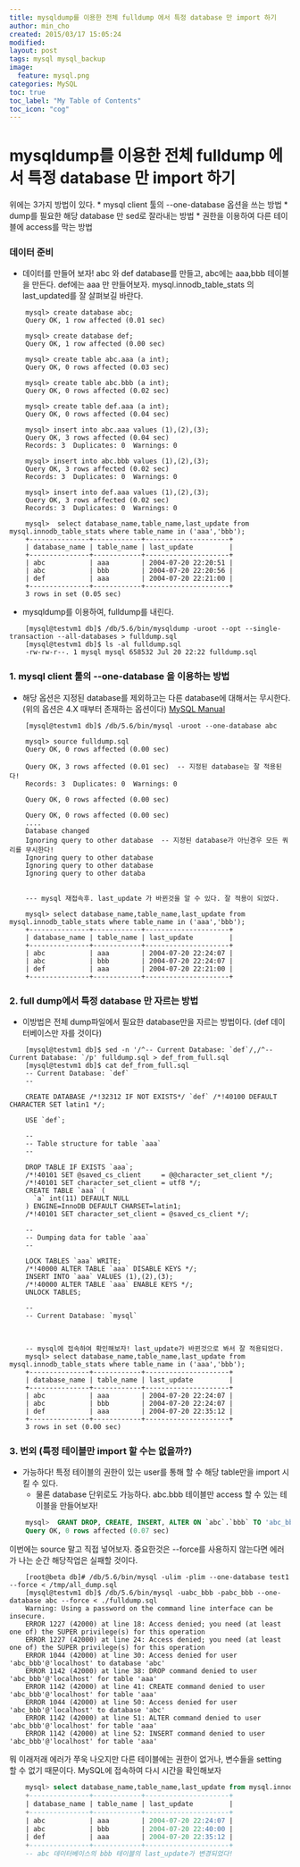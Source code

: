 ```yaml
---
title: mysqldump를 이용한 전체 fulldump 에서 특정 database 만 import 하기
author: min_cho
created: 2015/03/17 15:05:24
modified:
layout: post
tags: mysql mysql_backup
image:
  feature: mysql.png
categories: MySQL
toc: true
toc_label: "My Table of Contents"
toc_icon: "cog"
---
```




# mysqldump를 이용한 전체 fulldump 에서 특정 database 만 import 하기

위에는 3가지 방법이 있다. * mysql client 툴의 --one-database 옵션을 쓰는 방법 * dump를 필요한 해당 database 만 sed로 잘라내는 방법 * 권한을 이용하여 다른 테이블에 access를 막는 방법

### 데이터 준비

  * 데이터를 만들어 보자! abc 와 def database를 만들고, abc에는 aaa,bbb 테이블을 만든다. def에는 aaa 만 만들어보자. mysql.innodb_table_stats 의 last_updated를 잘 살펴보길 바란다.

```
    mysql> create database abc;
    Query OK, 1 row affected (0.01 sec)

    mysql> create database def;
    Query OK, 1 row affected (0.00 sec)

    mysql> create table abc.aaa (a int);
    Query OK, 0 rows affected (0.03 sec)

    mysql> create table abc.bbb (a int);
    Query OK, 0 rows affected (0.02 sec)

    mysql> create table def.aaa (a int);
    Query OK, 0 rows affected (0.04 sec)

    mysql> insert into abc.aaa values (1),(2),(3);
    Query OK, 3 rows affected (0.04 sec)
    Records: 3  Duplicates: 0  Warnings: 0

    mysql> insert into abc.bbb values (1),(2),(3);
    Query OK, 3 rows affected (0.02 sec)
    Records: 3  Duplicates: 0  Warnings: 0

    mysql> insert into def.aaa values (1),(2),(3);
    Query OK, 3 rows affected (0.02 sec)
    Records: 3  Duplicates: 0  Warnings: 0

    mysql>  select database_name,table_name,last_update from mysql.innodb_table_stats where table_name in ('aaa','bbb');
    +---------------+------------+---------------------+
    | database_name | table_name | last_update         |
    +---------------+------------+---------------------+
    | abc           | aaa        | 2004-07-20 22:20:51 |
    | abc           | bbb        | 2004-07-20 22:20:56 |
    | def           | aaa        | 2004-07-20 22:21:00 |
    +---------------+------------+---------------------+
    3 rows in set (0.05 sec)
```

  * mysqldump를 이용하여, fulldump를 내린다.

```
    [mysql@testvm1 db]$ /db/5.6/bin/mysqldump -uroot --opt --single-transaction --all-databases > fulldump.sql
    [mysql@testvm1 db]$ ls -al fulldump.sql
    -rw-rw-r--. 1 mysql mysql 658532 Jul 20 22:22 fulldump.sql
```

### 1\. mysql client 툴의 --one-database 을 이용하는 방법

  * 해당 옵션은 지정된 database를 제외하고는 다른 database에 대해서는 무시한다. (위의 옵션은 4.X 때부터 존재하는 옵션이다) [MySQL Manual](http://dev.mysql.com/doc/refman/5.6/en/mysql-command-options.html#option_mysql_one-database)

```
    [mysql@testvm1 db]$ /db/5.6/bin/mysql -uroot --one-database abc

    mysql> source fulldump.sql
    Query OK, 0 rows affected (0.00 sec)

    Query OK, 3 rows affected (0.01 sec)  -- 지정된 database는 잘 적용된다!
    Records: 3  Duplicates: 0  Warnings: 0

    Query OK, 0 rows affected (0.00 sec)

    Query OK, 0 rows affected (0.00 sec)
    ....
    Database changed
    Ignoring query to other database  -- 지정된 database가 아닌경우 모든 쿼리를 무시한다!
    Ignoring query to other database
    Ignoring query to other database
    Ignoring query to other databa


    --- mysql 재접속후. last_update 가 바뀐것을 알 수 있다. 잘 적용이 되었다.

    mysql> select database_name,table_name,last_update from mysql.innodb_table_stats where table_name in ('aaa','bbb');
    +---------------+------------+---------------------+
    | database_name | table_name | last_update         |
    +---------------+------------+---------------------+
    | abc           | aaa        | 2004-07-20 22:24:07 |
    | abc           | bbb        | 2004-07-20 22:24:07 |
    | def           | aaa        | 2004-07-20 22:21:00 |
    +---------------+------------+---------------------+
```

### 2\. full dump에서 특정 database 만 자르는 방법

  * 이방법은 전체 dump파일에서 필요한 database만을 자르는 방법이다. (def 데이터베이스만 자를 것이다)

```
    [mysql@testvm1 db]$ sed -n '/^-- Current Database: `def`/,/^-- Current Database: `/p' fulldump.sql > def_from_full.sql
    [mysql@testvm1 db]$ cat def_from_full.sql
    -- Current Database: `def`
    --

    CREATE DATABASE /*!32312 IF NOT EXISTS*/ `def` /*!40100 DEFAULT CHARACTER SET latin1 */;

    USE `def`;

    --
    -- Table structure for table `aaa`
    --

    DROP TABLE IF EXISTS `aaa`;
    /*!40101 SET @saved_cs_client     = @@character_set_client */;
    /*!40101 SET character_set_client = utf8 */;
    CREATE TABLE `aaa` (
      `a` int(11) DEFAULT NULL
    ) ENGINE=InnoDB DEFAULT CHARSET=latin1;
    /*!40101 SET character_set_client = @saved_cs_client */;

    --
    -- Dumping data for table `aaa`
    --

    LOCK TABLES `aaa` WRITE;
    /*!40000 ALTER TABLE `aaa` DISABLE KEYS */;
    INSERT INTO `aaa` VALUES (1),(2),(3);
    /*!40000 ALTER TABLE `aaa` ENABLE KEYS */;
    UNLOCK TABLES;

    --
    -- Current Database: `mysql`



    -- mysql에 접속하여 확인해보자! last_update가 바뀐것으로 봐서 잘 적용되었다.
    mysql> select database_name,table_name,last_update from mysql.innodb_table_stats where table_name in ('aaa','bbb');
    +---------------+------------+---------------------+
    | database_name | table_name | last_update         |
    +---------------+------------+---------------------+
    | abc           | aaa        | 2004-07-20 22:24:07 |
    | abc           | bbb        | 2004-07-20 22:24:07 |
    | def           | aaa        | 2004-07-20 22:35:12 |
    +---------------+------------+---------------------+
    3 rows in set (0.00 sec)
```

### 3\. 번외 (특정 테이블만 import 할 수는 없을까?)

  * 가능하다! 특정 테이블의 권한이 있는 user를 통해 할 수 해당 table만을 import 시킬 수 있다.
    * 물론 database 단위로도 가능하다.
abc.bbb 테이블만 access 할 수 있는 테이블을 만들어보자!

```sql
    mysql>  GRANT DROP, CREATE, INSERT, ALTER ON `abc`.`bbb` TO 'abc_bbb'@'localhost' identified by 'abc_bbb';
    Query OK, 0 rows affected (0.07 sec)
```

이번에는 source 말고 직접 넣어보자. 중요한것은 --force를 사용하지 않는다면 에러가 나는 순간 해당작업은 실패할 것이다.

```
    [root@beta db]# /db/5.6/bin/mysql -ulim -plim --one-database test1 --force < /tmp/all_dump.sql
    [mysql@testvm1 db]$ /db/5.6/bin/mysql -uabc_bbb -pabc_bbb --one-database abc --force < ./fulldump.sql
    Warning: Using a password on the command line interface can be insecure.
    ERROR 1227 (42000) at line 18: Access denied; you need (at least one of) the SUPER privilege(s) for this operation
    ERROR 1227 (42000) at line 24: Access denied; you need (at least one of) the SUPER privilege(s) for this operation
    ERROR 1044 (42000) at line 30: Access denied for user 'abc_bbb'@'localhost' to database 'abc'
    ERROR 1142 (42000) at line 38: DROP command denied to user 'abc_bbb'@'localhost' for table 'aaa'
    ERROR 1142 (42000) at line 41: CREATE command denied to user 'abc_bbb'@'localhost' for table 'aaa'
    ERROR 1044 (42000) at line 50: Access denied for user 'abc_bbb'@'localhost' to database 'abc'
    ERROR 1142 (42000) at line 51: ALTER command denied to user 'abc_bbb'@'localhost' for table 'aaa'
    ERROR 1142 (42000) at line 52: INSERT command denied to user 'abc_bbb'@'localhost' for table 'aaa'
```

뭐 이래저래 에러가 쭈욱 나오지만 다른 테이블에는 권한이 없거나, 변수들을 setting 할 수 없기 때문이다. MySQL에 접속하여 다시 시간을 확인해보자

```sql
    mysql> select database_name,table_name,last_update from mysql.innodb_table_stats where table_name in ('aaa','bbb');
    +---------------+------------+---------------------+
    | database_name | table_name | last_update         |
    +---------------+------------+---------------------+
    | abc           | aaa        | 2004-07-20 22:24:07 |
    | abc           | bbb        | 2004-07-20 22:40:00 |
    | def           | aaa        | 2004-07-20 22:35:12 |
    +---------------+------------+---------------------+
    -- abc 데이터베이스의 bbb 테이블의 last_update가 변경되었다!
```
